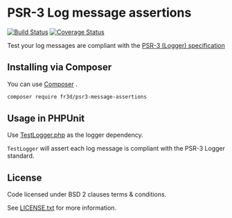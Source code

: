 # PSR-3 Log message assertions

[![Build Status](https://travis-ci.org/Maks3w/Psr3MessagesAssertions.svg?branch=master)](https://travis-ci.org/Maks3w/Psr3MessagesAssertions)
[![Coverage Status](https://coveralls.io/repos/Maks3w/Psr3MessageAssertions/badge.svg?branch=master)](https://coveralls.io/r/Maks3w/Psr3MessageAssertions?branch=master)

Test your log messages are compliant with the [PSR-3 (Logger) specification](https://github.com/php-fig/fig-standards/blob/master/accepted/PSR-3-logger-interface.md)

## Installing via Composer

You can use [Composer](https://getcomposer.org) .

```bash
composer require fr3d/psr3-message-assertions
```

## Usage in PHPUnit

Use [TestLogger.php](src/PhpUnit/TestLogger.php) as the logger dependency.

`TestLogger` will assert each log message is compliant with the PSR-3 Logger standard.

## License

  Code licensed under BSD 2 clauses terms & conditions.

  See [LICENSE.txt](LICENSE.txt) for more information.
